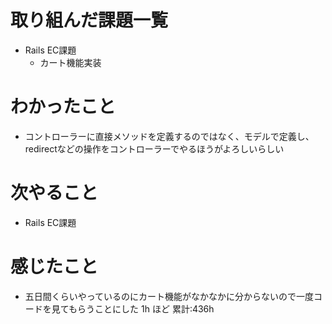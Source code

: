 # 取り組んだ課題一覧
- Rails EC課題
    - カート機能実装
# わかったこと
- コントローラーに直接メソッドを定義するのではなく、モデルで定義し、redirectなどの操作をコントローラーでやるほうがよろしいらしい
# 次やること
- Rails EC課題
# 感じたこと
- 五日間くらいやっているのにカート機能がなかなかに分からないので一度コードを見てもらうことにした
1h ほど
累計:436h




